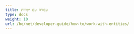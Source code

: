 ```yaml
---
title: עבודה עם ישויות
type: docs
weight: 10
url: /he/net/developer-guide/how-to/work-with-entities/
---
```

